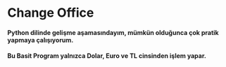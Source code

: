 # Change Office

#### Python dilinde gelişme aşamasındayım, mümkün olduğunca çok pratik yapmaya çalışıyorum.

#### Bu Basit Program yalnızca Dolar, Euro ve TL cinsinden işlem yapar.
